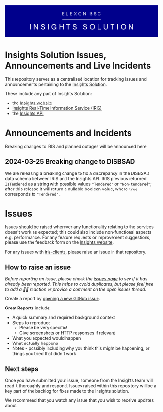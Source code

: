 ![Insights Solution logo](./images/insights-solution.png)

# Insights Solution Issues, Announcements and Live Incidents 

This repository serves as a centralised location for tracking issues and announcements pertaining to the [Insights Solution](https://bmrs.elexon.co.uk/).

These include any part of Insights Solution:
 - the [Insights website](https://bmrs.elexon.co.uk/)
 - [Insights Real-Time Information Service (IRIS)](https://bmrs.elexon.co.uk/iris)
 - the [Insights API](https://bmrs.elexon.co.uk/api-documentation)

# Announcements and Incidents

Breaking changes to IRIS and planned outages will be announced here.

## 2024-03-25 Breaking change to DISBSAD

We are releasing a breaking change to fix a discrepancy in the DISBSAD data schema between IRIS and the Insights API. IRIS previous returned `IsTendered` as a string with possible values `"Tendered"` or `"Non-tendered"`; after this release it will return a nullable boolean value, where `true` corresponds to `"Tendered"`.

# Issues

Issues should be raised wherever any functionality relating to the services doesn't work as expected; this could also include non-functional aspects e.g. performance. For any feature requests or improvement suggestions, please use the feedback form on the [Insights website](https://bmrs.elexon.co.uk/).

For any issues with [iris-clients](https://github.com/elexon-data/iris-clients), please raise an issue in that repository.

## How to raise an issue

*Before reporting an issue, please check the [issues page](https://github.com/elexon-data/insights-issues/issues) to see if it has already been reported. This helps to avoid duplicates, but please feel free to add a 👍🏽 reaction or provide a comment on the open issues thread.*

Create a report by [opening a new GitHub issue](https://github.com/elexon-data/insights-issues/issues/new?assignees=&labels=&projects=&template=issue-report.md&title=).

**Great Reports** include:

- A quick summary and required background context
- Steps to reproduce
  - Please be very specific!
  - Give screenshots or HTTP responses if relevant
- What you expected would happen
- What actually happens
- Notes - possibly including why you think this might be happening, or things you tried that didn't work

## Next steps

Once you have submitted your issue, someone from the Insights team will read it thoroughly and respond. Issues raised within this repository will be a key part of the backlog for fixes made to the Insights solution.

We recommend that you watch any issue that you wish to receive updates about.
